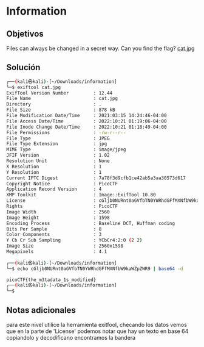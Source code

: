 # Information


## Objetivos
Files can always be changed in a secret way. Can you find the flag? [cat.jpg](https://mercury.picoctf.net/static/b4d62f6e431dc8e563309ea8c33a06b3/cat.jpg)


## Solución 
```bash
┌──(kali㉿kali)-[~/Downloads/information]
└─$ exiftool cat.jpg
ExifTool Version Number         : 12.44
File Name                       : cat.jpg
Directory                       : .
File Size                       : 878 kB
File Modification Date/Time     : 2021:03:15 14:24:46-04:00
File Access Date/Time           : 2022:10:21 01:19:06-04:00
File Inode Change Date/Time     : 2022:10:21 01:18:49-04:00
File Permissions                : -rw-r--r--
File Type                       : JPEG
File Type Extension             : jpg
MIME Type                       : image/jpeg
JFIF Version                    : 1.02
Resolution Unit                 : None
X Resolution                    : 1
Y Resolution                    : 1
Current IPTC Digest             : 7a78f3d9cfb1ce42ab5a3aa30573d617
Copyright Notice                : PicoCTF
Application Record Version      : 4
XMP Toolkit                     : Image::ExifTool 10.80
License                         : cGljb0NURnt0aGVfbTN0YWRhdGFfMXNfbW9kaWZpZWR9
Rights                          : PicoCTF
Image Width                     : 2560
Image Height                    : 1598
Encoding Process                : Baseline DCT, Huffman coding
Bits Per Sample                 : 8
Color Components                : 3
Y Cb Cr Sub Sampling            : YCbCr4:2:0 (2 2)
Image Size                      : 2560x1598
Megapixels                      : 4.1
                                                                                                                   
┌──(kali㉿kali)-[~/Downloads/information]
└─$ echo cGljb0NURnt0aGVfbTN0YWRhdGFfMXNfbW9kaWZpZWR9 | base64 -d

picoCTF{the_m3tadata_1s_modified}                                                                                                                   
┌──(kali㉿kali)-[~/Downloads/information]
└─$ 

```

## Notas adicionales

para este nivel utilice la herramienta exitfool, checando los datos vemos que en la parte de 'License' podemos notar que hay un texto en base 64 copiandolo y decodificano encontramos la bandera 
